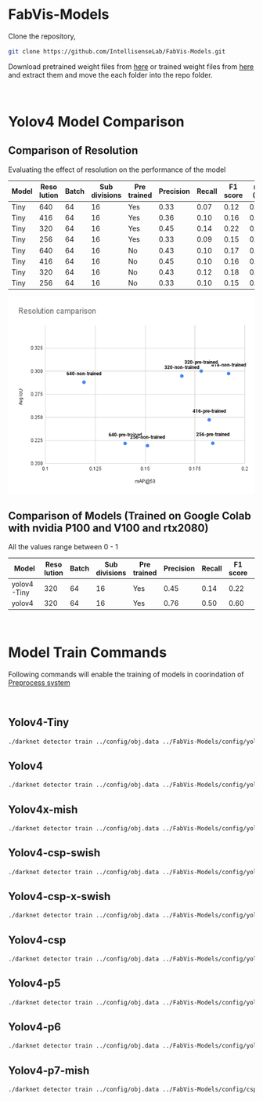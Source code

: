 # FabVis-Models

Clone the repository,

```sh
git clone https://github.com/IntellisenseLab/FabVis-Models.git
```

Download pretrained weight files from [here](https://drive.google.com/drive/folders/1JVNd73yBYyc2zmSpT_0xdXGlFTm3Aj2i?usp=sharing) or trained weight files from [here](https://drive.google.com/drive/folders/1T1TOtBPdqAKvcSKPr4Ck1FthdLoPeb5Y?usp=sharing) and extract them and move the each folder into the repo folder.


<br>

# Yolov4 Model Comparison

## Comparison of Resolution 

Evaluating the effect of resolution on the performance of the model

| Model | Reso lution | Batch | Sub divisions | Pre trained | Precision | Recall | F1 score | mAP @0.5 | Avg IoU | Output |
| ----- | ----------- | ----- | ------------- |------------ |---------- |------- |--------- | -------- | ------- | ------ |
| Tiny  | 640 | 64 | 16 | Yes | 0.33 | 0.07 | 0.12 | 0.1400 | 0.2219 | [terminal](trainOutput/yolov4-tiny-pretrained-colab-640.png) |
| Tiny  | 416 | 64 | 16 | Yes | 0.36 | 0.10 | 0.16 | 0.1821 | 0.2474 | [terminal](trainOutput/yolov4-tiny-pretrained-colab-416.png) |
| Tiny  | 320 | 64 | 16 | Yes | 0.45 | 0.14 | 0.22 | 0.1781 | 0.3002 | [terminal](trainOutput/yolov4-tiny-pretrained-colab-320.png) |
| Tiny  | 256 | 64 | 16 | Yes | 0.33 | 0.09 | 0.15 | 0.1839 | 0.2221 | [terminal](trainOutput/yolov4-tiny-pretrained-colab-256.png) |
| Tiny  | 640 | 64 | 16 | No  | 0.43 | 0.10 | 0.17 | 0.1194 | 0.2881 | [terminal](trainOutput/yolov4-tiny-no-pretrained-colab-640.png) |
| Tiny  | 416 | 64 | 16 | No  | 0.45 | 0.10 | 0.16 | 0.1918 | 0.2978 | [terminal](trainOutput/yolov4-tiny-no-pretrained-colab-416.png) |
| Tiny  | 320 | 64 | 16 | No  | 0.43 | 0.12 | 0.18 | 0.1684 | 0.2948 | [terminal](trainOutput/yolov4-tiny-no-pretrained-colab-320.png) |
| Tiny  | 256 | 64 | 16 | No  | 0.33 | 0.10 | 0.15 | 0.1512 | 0.2194 | [terminal](trainOutput/yolov4-tiny-no-pretrained-colab-256.png) |



![Image](trainOutput/resolution-camparison.png)

## Comparison of Models (Trained on Google Colab with nvidia P100 and V100 and rtx2080)

All the values range between 0 - 1

| Model | Reso lution | Batch | Sub divisions | Pre trained | Precision | Recall | F1 score | mAP @0.5 | Avg IoU | Output |
| ----- | ----------- | ----- | ------------- |------------ |---------- |------- |--------- | -------- | ------- | ------ |
| yolov4-Tiny | 320 | 64 | 16 | Yes | 0.45 | 0.14 | 0.22 | 0.1781 | 0.3002 | [terminal](trainOutput/yolov4-tiny-pretrained-colab-320.png) |
| yolov4      | 320 | 64 | 16 | Yes | 0.76 | 0.50 | 0.60 | 0.1932 | 0.5899 | [terminal](trainOutput/yolov4-pretrained-320.png) |


<br>

# Model Train Commands

Following commands will enable the training of models in coorindation of [Preprocess system](https://github.com/IntellisenseLab/FabVis-RD-Preprocess)

<br>

## Yolov4-Tiny

```sh
./darknet detector train ../config/obj.data ../FabVis-Models/config/yolov4-tiny.cfg ../FabVis-Models/preTrainedWeights/yolov4-tiny.conv.29 -dont_show -mjpeg_port 8090 -map
```

## Yolov4

```sh
./darknet detector train ../config/obj.data ../FabVis-Models/config/yolov4.cfg ../FabVis-Models/preTrainedWeights/yolov4.conv.137 -dont_show -mjpeg_port 8090 -map
```

## Yolov4x-mish

```sh
./darknet detector train ../config/obj.data ../FabVis-Models/config/yolov4x-mish.cfg ../FabVis-Models/preTrainedWeights/yolov4x-mish.conv.166 -dont_show -mjpeg_port 8090 -map
```

## Yolov4-csp-swish

```sh
./darknet detector train ../config/obj.data ../FabVis-Models/config/yolov4-csp-swish.cfg ../FabVis-Models/preTrainedWeights/yolov4-csp-swish.conv.164 -dont_show -mjpeg_port 8090 -map
```

## Yolov4-csp-x-swish

```sh
./darknet detector train ../config/obj.data ../FabVis-Models/config/yolov4-csp-x-swish.cfg ../FabVis-Models/preTrainedWeights/yolov4-csp-x-swish.conv.192 -dont_show -mjpeg_port 8090 -map
```

## Yolov4-csp

```sh
./darknet detector train ../config/obj.data ../FabVis-Models/config/yolov4-csp.cfg ../FabVis-Models/preTrainedWeights/yolov4-csp.conv.142 -dont_show -mjpeg_port 8090 -map
```

## Yolov4-p5

```sh
./darknet detector train ../config/obj.data ../FabVis-Models/config/yolov4-p5.cfg ../FabVis-Models/preTrainedWeights/yolov4-p5.conv.232 -dont_show -mjpeg_port 8090 -map
```

## Yolov4-p6

```sh
./darknet detector train ../config/obj.data ../FabVis-Models/config/yolov4-p6.cfg ../FabVis-Models/preTrainedWeights/yolov4-p6.conv.289 -dont_show -mjpeg_port 8090 -map
```

## Yolov4-p7-mish

```sh
./darknet detector train ../config/obj.data ../FabVis-Models/config/cspx-p7-mish.cfg ../FabVis-Models/preTrainedWeights/cspx-p7-mish_hp.344.conv -dont_show -mjpeg_port 8090 -map
```
